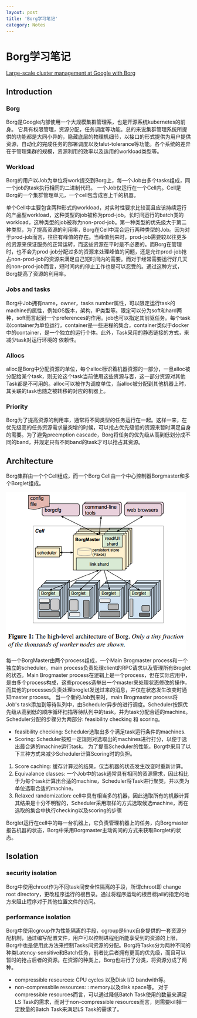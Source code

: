 ```yaml
---
layout: post
title: 'Borg学习笔记'
category: Notes
---
```


# Borg学习笔记

[Large-scale cluster management at Google with Borg](https://research.google.com/pubs/pub43438.html)

## Introduction

### Borg

Borg是Google内部使用一个大规模集群管理系，也是开源系统kubernetes的前身。 它具有权限管理，资源分配，任务调度等功能。总的来说集群管理系统所提供的功能都是大同小异的，隐藏底层的物理机细节，以接口的形式提供为用户提供资源，自动化的完成任务的部署调度以及falut-tolerance等功能。各个系统的差异在于管理集群的规模，资源利用的效率以及适用的workload类型等。

### Workload

Borg的用户以Job为单位将work提交到Borg上，每一个Job由多个tasks组成，同一个job的task执行相同的二进制代码。 一个Job仅运行在一个Cell内。Cell是Borg的一个集群管理单元，一个cell包含成百上千的机器。

 单个Cell中主要包含两种形式的workload，对实时性要求比较高且应该持续运行的产品型workload，这种类型的job被称为prod-job。长时间运行的batch类的workload，这种类型的job被称为non-prod-job。第一种类型的优先级大于第二种类型，为了提高资源的利用率，Borg在Cell中混合运行两种类型的Job。因为对于prod-job而言，往往有峰值的存在。当峰值到来时，prod-job需要较以往更多的资源来保证服务的正常运转，而这些资源在平时是不必要的。而Borg在管理时，也不会为prod-job分配过多的资源来处理峰值的问题，还是允许prod-job抢占non-prod-job的资源来满足自己短时间内的需要。而对于经常需要运行好几天的non-prod-job而言，短时间内的停止工作也是可以忍受的。通过这种方式，Borg提高了资源的利用率。

### Jobs and tasks

Borg中Job拥有name，owner，tasks number属性，可以限定运行task的 machine的属性，例如OS版本，架构，IP类型等。限定可以分为soft和hard两种，soft而言起到一个preferences的作用。job也可以指定其前驱任务。每个task以container为单位运行，container是一些进程的集合，container类似于docker中的container，是一个独立的运行个体。此外，Task采用的静态链接的方式，来减少task对运行环境的 依赖性。

### Allocs

alloc是Borg中分配资源的单位，每个alloc标识着机器资源的一部分，一旦alloc被分配给某个task，则无论这个task当前使用这些资源与否，这一部分资源对其他Task都是不可用的。alloc可以被作为调度单位，当alloc被分配到其他机器上时，其关联的task也随之被转移的对应的机器上。

### Priority

Borg为了提高资源的利用率，通常将不同类型的任务运行在一起。这样一来，在优先级高的任务资源需求量突增的时候，可以抢占优先级低的资源来暂时满足自身的需要。为了避免preemption cascade，Borg将任务的优先级从高到低划分成不同的band，并规定只有不同band的task才可以抢占其资源。


## Architecture

Borg集群由一个个Cell组成，而一个Borg Cell由一个中心控制器Borgmaster和多个Borglet组成。

![RPyC](/img/borg.png)

每一个BorgMaster由两个process组成，一个Main Brogmaster process和一个独立的scheduler。main process负责处理client的RPC请求以及管理所有Broglet的状态。Main Brogmaster process在逻辑上是一个process，但在实际应用中，是由多个process构成，这些process选举出一个master来处理状态修改的操作，而其他的processes负责处理broglet发送过来的消息，并仅在状态发生改变时通知master process。
当一个新的Job到来时，main Brogmaster process将Job's task添加到等待队列中，由Scheduler异步的进行调度。Scheduler按照优先级从高到低的顺序循环扫描等待队列中的task，并为task分配合适的machine。Scheduler分配的步骤分为两部分: feasibility checking 和 scoring。
- feasibility checking: Scheduler选取出多个满足task运行条件的machines.
- Scoring: Scheduler按照一定规则对选取出的machines进行打分，以便于选出最合适的machine运行task。
为了提高Scheduler的性能，Borg中采用了以下三种方式来减少Scheduler计算Scoring时的负担。
1. Score caching:  缓存计算过的结果，仅当机器的状态发生改变时重新计算。
2. Equivalance classes:  一个Job中的task通常具有相同的资源需求，因此相比于为每个task计算出合适的machine，Scheduler将Task进行聚类，并以类为单位选取合适的machine。
3. Relaxed randomization: cell中具有相当多的机器，因此选取所有的机器计算其结果是十分不明智的，Scheduler采用取样的方式选取候选machine，再在选取的集合中执行checking以及scoring的步骤

Borglet运行在cell中的每一台机器上，它负责管理机器上的任务，向Borgmaster报告机器的状态，Borg中采用Borgmaster主动询问的方式来获取Borglet的状态。

## Isolation

### security isolation

Borg中使用chroot作为不同task间安全性隔离的手段，所谓chroot即 change root directory，更改程序运行的根目录。通过将程序运动的根目标jail的指定的地方来阻止程序对于其他位置文件的访问。

### performance isolation

Borg中使用cgroup作为性能隔离的手段，cgroup是linux自身提供的一套资源分配机制，通过编写配置文件，用户可以控制进程组所能享受到的资源的上限，Borg中也是使用此方法来控制Tasks间资源的分配。Borg将Tasks分为两种不同的种类Latency-sensitive和Batch任务，前者比后者拥有更高的优先级，而且可以暂时的抢占后者的资源。在资源的种类上，Borg也进行了分类，将资源分成了两种。
- compressible resources: CPU cycles 以及Disk I/O bandwith等。
- non-compressbile resources: : memory以及disk space等。
对于compressible resources而言，可以通过降低Batch Task使用的数量来满足LS Task的需求，而对于non-compressible resources而言，则需要kill掉一定数量的Batch Task来满足LS Task的需求了。



